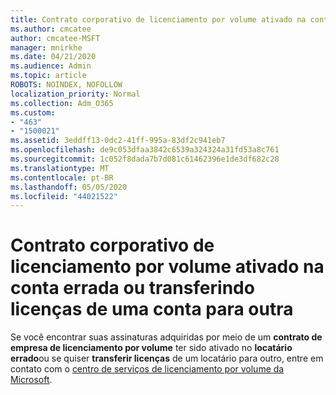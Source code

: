 ```yaml
---
title: Contrato corporativo de licenciamento por volume ativado na conta errada
ms.author: cmcatee
author: cmcatee-MSFT
manager: mnirkhe
ms.date: 04/21/2020
ms.audience: Admin
ms.topic: article
ROBOTS: NOINDEX, NOFOLLOW
localization_priority: Normal
ms.collection: Adm_O365
ms.custom:
- "463"
- "1500021"
ms.assetid: 3eddff13-0dc2-41ff-995a-83df2c941eb7
ms.openlocfilehash: de9c053dfaa3842c6539a324324a31fd53a8c761
ms.sourcegitcommit: 1c052f8dada7b7d081c61462396e1de3df682c28
ms.translationtype: MT
ms.contentlocale: pt-BR
ms.lasthandoff: 05/05/2020
ms.locfileid: "44021522"
---
```

# <a name="volume-licensing-enterprise-agreement-activated-on-the-wrong-account-or-transferring-licenses-from-one-account-to-another"></a>Contrato corporativo de licenciamento por volume ativado na conta errada ou transferindo licenças de uma conta para outra

Se você encontrar suas assinaturas adquiridas por meio de um **contrato de empresa de licenciamento por volume** ter sido ativado no **locatário errado**ou se quiser **transferir licenças** de um locatário para outro, entre em contato com o [centro de serviços de licenciamento por volume da Microsoft](https://support.microsoft.com/help/4471406/how-to-contact-the-microsoft-volume-licensing-service-center).
